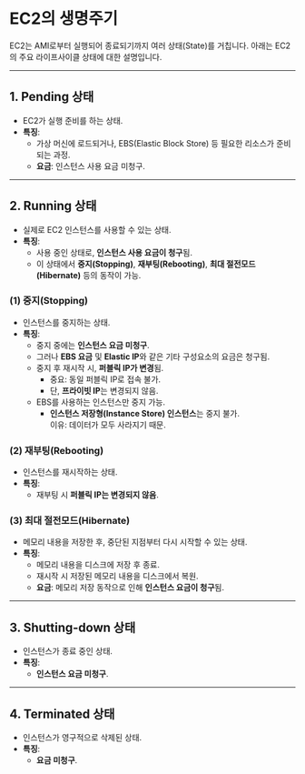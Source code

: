 
# EC2의 생명주기

EC2는 AMI로부터 실행되어 종료되기까지 여러 상태(State)를 거칩니다. 아래는 EC2의 주요 라이프사이클 상태에 대한 설명입니다.

---

## 1. Pending 상태
- EC2가 실행 준비를 하는 상태.
- **특징**:
  - 가상 머신에 로드되거나, EBS(Elastic Block Store) 등 필요한 리소스가 준비되는 과정.
  - **요금**: 인스턴스 사용 요금 미청구.

---

## 2. Running 상태
- 실제로 EC2 인스턴스를 사용할 수 있는 상태.
- **특징**:
  - 사용 중인 상태로, **인스턴스 사용 요금이 청구**됨.
  - 이 상태에서 **중지(Stopping)**, **재부팅(Rebooting)**, **최대 절전모드(Hibernate)** 등의 동작이 가능.

### (1) 중지(Stopping)
- 인스턴스를 중지하는 상태.
- **특징**:
  - 중지 중에는 **인스턴스 요금 미청구**.
  - 그러나 **EBS 요금** 및 **Elastic IP**와 같은 기타 구성요소의 요금은 청구됨.
  - 중지 후 재시작 시, **퍼블릭 IP가 변경**됨.  
    - 중요: 동일 퍼블릭 IP로 접속 불가.  
    - 단, **프라이빗 IP**는 변경되지 않음.
  - EBS를 사용하는 인스턴스만 중지 가능.  
    - **인스턴스 저장형(Instance Store) 인스턴스**는 중지 불가.  
      이유: 데이터가 모두 사라지기 때문.

### (2) 재부팅(Rebooting)
- 인스턴스를 재시작하는 상태.
- **특징**:
  - 재부팅 시 **퍼블릭 IP는 변경되지 않음**.

### (3) 최대 절전모드(Hibernate)
- 메모리 내용을 저장한 후, 중단된 지점부터 다시 시작할 수 있는 상태.
- **특징**:
  - 메모리 내용을 디스크에 저장 후 종료.
  - 재시작 시 저장된 메모리 내용을 디스크에서 복원.
  - **요금**: 메모리 저장 동작으로 인해 **인스턴스 요금이 청구**됨.

---

## 3. Shutting-down 상태
- 인스턴스가 종료 중인 상태.
- **특징**:
  - **인스턴스 요금 미청구**.

---

## 4. Terminated 상태
- 인스턴스가 영구적으로 삭제된 상태.
- **특징**:
  - **요금 미청구**.
